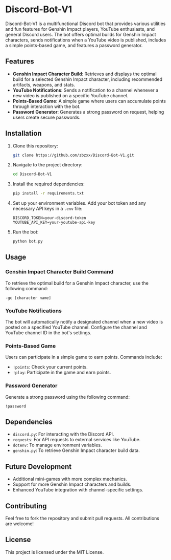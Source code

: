 
# Discord-Bot-V1

Discord-Bot-V1 is a multifunctional Discord bot that provides various utilities and fun features for Genshin Impact players, YouTube enthusiasts, and general Discord users. The bot offers optimal builds for Genshin Impact characters, sends notifications when a YouTube video is published, includes a simple points-based game, and features a password generator.

## Features

- **Genshin Impact Character Build**: Retrieves and displays the optimal build for a selected Genshin Impact character, including recommended artifacts, weapons, and stats.
- **YouTube Notifications**: Sends a notification to a channel whenever a new video is published on a specific YouTube channel.
- **Points-Based Game**: A simple game where users can accumulate points through interaction with the bot.
- **Password Generator**: Generates a strong password on request, helping users create secure passwords.

## Installation

1. Clone this repository:
   ```bash
   git clone https://github.com/zbzxx/Discord-Bot-V1.git
   ```
2. Navigate to the project directory:
   ```bash
   cd Discord-Bot-V1
   ```
3. Install the required dependencies:
   ```bash
   pip install -r requirements.txt
   ```

4. Set up your environment variables. Add your bot token and any necessary API keys in a `.env` file:
   ```
   DISCORD_TOKEN=your-discord-token
   YOUTUBE_API_KEY=your-youtube-api-key
   ```

5. Run the bot:
   ```bash
   python bot.py
   ```

## Usage

### Genshin Impact Character Build Command
To retrieve the optimal build for a Genshin Impact character, use the following command:
```
-gc [character name]
```

### YouTube Notifications
The bot will automatically notify a designated channel when a new video is posted on a specified YouTube channel. Configure the channel and YouTube channel ID in the bot's settings.

### Points-Based Game
Users can participate in a simple game to earn points. Commands include:
- `!points`: Check your current points.
- `!play`: Participate in the game and earn points.

### Password Generator
Generate a strong password using the following command:
```
!password
```

## Dependencies

- `discord.py`: For interacting with the Discord API.
- `requests`: For API requests to external services like YouTube.
- `dotenv`: To manage environment variables.
- `genshin.py`: To retrieve Genshin Impact character build data.
  
## Future Development

- Additional mini-games with more complex mechanics.
- Support for more Genshin Impact characters and builds.
- Enhanced YouTube integration with channel-specific settings.

## Contributing

Feel free to fork the repository and submit pull requests. All contributions are welcome!

## License

This project is licensed under the MIT License.
